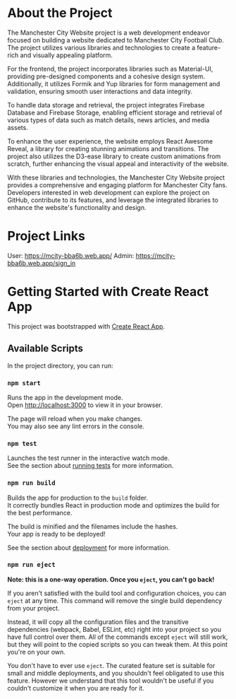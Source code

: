# About the Project 
The Manchester City Website project is a web development endeavor focused on building a website dedicated to Manchester City Football Club. The project utilizes various libraries and technologies to create a feature-rich and visually appealing platform.

For the frontend, the project incorporates libraries such as Material-UI, providing pre-designed components and a cohesive design system. Additionally, it utilizes Formik and Yup libraries for form management and validation, ensuring smooth user interactions and data integrity.

To handle data storage and retrieval, the project integrates Firebase Database and Firebase Storage, enabling efficient storage and retrieval of various types of data such as match details, news articles, and media assets.

To enhance the user experience, the website employs React Awesome Reveal, a library for creating stunning animations and transitions. The project also utilizes the D3-ease library to create custom animations from scratch, further enhancing the visual appeal and interactivity of the website.

With these libraries and technologies, the Manchester City Website project provides a comprehensive and engaging platform for Manchester City fans. Developers interested in web development can explore the project on GitHub, contribute to its features, and leverage the integrated libraries to enhance the website's functionality and design.

# Project Links 

User: https://mcity-bba6b.web.app/ Admin: https://mcity-bba6b.web.app/sign_in

# Getting Started with Create React App

This project was bootstrapped with [Create React App](https://github.com/facebook/create-react-app).

## Available Scripts

In the project directory, you can run:

### `npm start`

Runs the app in the development mode.\
Open [http://localhost:3000](http://localhost:3000) to view it in your browser.

The page will reload when you make changes.\
You may also see any lint errors in the console.

### `npm test`

Launches the test runner in the interactive watch mode.\
See the section about [running tests](https://facebook.github.io/create-react-app/docs/running-tests) for more information.

### `npm run build`

Builds the app for production to the `build` folder.\
It correctly bundles React in production mode and optimizes the build for the best performance.

The build is minified and the filenames include the hashes.\
Your app is ready to be deployed!

See the section about [deployment](https://facebook.github.io/create-react-app/docs/deployment) for more information.

### `npm run eject`

**Note: this is a one-way operation. Once you `eject`, you can't go back!**

If you aren't satisfied with the build tool and configuration choices, you can `eject` at any time. This command will remove the single build dependency from your project.

Instead, it will copy all the configuration files and the transitive dependencies (webpack, Babel, ESLint, etc) right into your project so you have full control over them. All of the commands except `eject` will still work, but they will point to the copied scripts so you can tweak them. At this point you're on your own.

You don't have to ever use `eject`. The curated feature set is suitable for small and middle deployments, and you shouldn't feel obligated to use this feature. However we understand that this tool wouldn't be useful if you couldn't customize it when you are ready for it.


